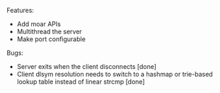 Features:
- Add moar APIs
- Multithread the server
- Make port configurable

Bugs:
- Server exits when the client disconnects [done]
- Client dlsym resolution needs to switch to a hashmap or trie-based lookup table instead of linear strcmp [done]
